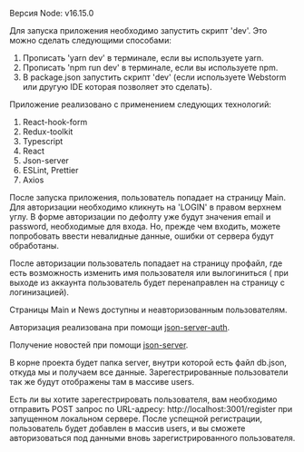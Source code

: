 Версия Node: v16.15.0

Для запуска приложения необходимо запустить скрипт 'dev'. Это можно сделать следующими способами:
1. Прописать 'yarn dev' в терминале, если вы используете yarn.
2. Прописать 'npm run dev' в терминале, если вы используете npm.
3. В package.json запустить скрипт 'dev' (если используете Webstorm или другую IDE которая позволяет это сделать).

Приложение реализовано с применением следующих технологий:
1. React-hook-form
2. Redux-toolkit
3. Typescript
4. React
5. Json-server
6. ESLint, Prettier
7. Axios


После запуска приложения, пользователь попадает на страницу Main. Для авторизации необходимо кликнуть на 'LOGIN' в правом верхнем углу. В форме авторизации по дефолту уже будут значения email и password, необходимые для входа. Но, прежде чем входить, можете попробовать ввести невалидные данные, ошибки от сервера будут обработаны.

После авторизации пользователь попадает на страницу профайл, где есть возможность изменить имя пользователя или вылогиниться ( при выходе из аккаунта пользователь будет перенаправлен на страницу с логинизацией).

Страницы Main и News доступны и неавторизованным пользователям.

Авторизация реализована при помощи [json-server-auth](https://www.npmjs.com/package/json-server-auth).

Получение новостей при помощи [json-server](https://www.npmjs.com/package/json-server).

В корне проекта будет папка server, внутри которой есть файл db.json, откуда мы и получаем все данные. Зарегестрированные пользователи так же будут отображены там в массиве users. 

Есть ли вы хотите зарегестрировать пользователя, вам необходимо отправить POST запрос по URL-адресу: http://localhost:3001/register при запущенном локальном сервере. После успещной регистрации, пользователь будет добавлен в массив users,  и вы сможете авторизоваться под данными вновь зарегистрированного пользователя.



